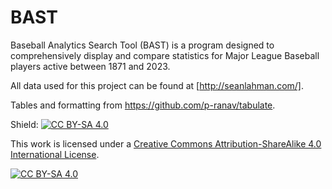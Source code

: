 # BAST
Baseball Analytics Search Tool (BAST) is a program designed to comprehensively display and compare statistics for Major League Baseball players active between 1871 and 2023. 

All data used for this project can be found at [http://seanlahman.com/].

Tables and formatting from https://github.com/p-ranav/tabulate.

Shield: [![CC BY-SA 4.0][cc-by-sa-shield]][cc-by-sa]

This work is licensed under a
[Creative Commons Attribution-ShareAlike 4.0 International License][cc-by-sa].

[![CC BY-SA 4.0][cc-by-sa-image]][cc-by-sa]

[cc-by-sa]: http://creativecommons.org/licenses/by-sa/4.0/
[cc-by-sa-image]: https://licensebuttons.net/l/by-sa/4.0/88x31.png
[cc-by-sa-shield]: https://img.shields.io/badge/License-CC%20BY--SA%204.0-lightgrey.svg
